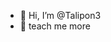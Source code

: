 - 👋 Hi, I’m @Talipon3
- 👀 teach me more

<!---
Talipon3/Talipon3 is a ✨ special ✨ repository because its `README.md` (this file) appears on your GitHub profile.
You can click the Preview link to take a look at your changes.
--->
